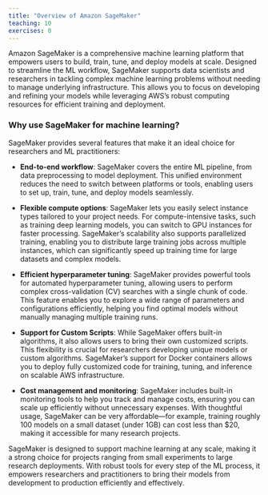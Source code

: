 ```yaml
---
title: "Overview of Amazon SageMaker"
teaching: 10
exercises: 0
---
```


Amazon SageMaker is a comprehensive machine learning platform that empowers users to build, train, tune, and deploy models at scale. Designed to streamline the ML workflow, SageMaker supports data scientists and researchers in tackling complex machine learning problems without needing to manage underlying infrastructure. This allows you to focus on developing and refining your models while leveraging AWS’s robust computing resources for efficient training and deployment.

### Why use SageMaker for machine learning?

SageMaker provides several features that make it an ideal choice for researchers and ML practitioners:

- **End-to-end workflow**: SageMaker covers the entire ML pipeline, from data preprocessing to model deployment. This unified environment reduces the need to switch between platforms or tools, enabling users to set up, train, tune, and deploy models seamlessly.

- **Flexible compute options**: SageMaker lets you easily select instance types tailored to your project needs. For compute-intensive tasks, such as training deep learning models, you can switch to GPU instances for faster processing. SageMaker’s scalability also supports parallelized training, enabling you to distribute large training jobs across multiple instances, which can significantly speed up training time for large datasets and complex models.

- **Efficient hyperparameter tuning**: SageMaker provides powerful tools for automated hyperparameter tuning, allowing users to perform complex cross-validation (CV) searches with a single chunk of code. This feature enables you to explore a wide range of parameters and configurations efficiently, helping you find optimal models without manually managing multiple training runs.

- **Support for Custom Scripts**: While SageMaker offers built-in algorithms, it also allows users to bring their own customized scripts. This flexibility is crucial for researchers developing unique models or custom algorithms. SageMaker’s support for Docker containers allows you to deploy fully customized code for training, tuning, and inference on scalable AWS infrastructure.

- **Cost management and monitoring**: SageMaker includes built-in monitoring tools to help you track and manage costs, ensuring you can scale up efficiently without unnecessary expenses. With thoughtful usage, SageMaker can be very affordable—for example, training roughly 100 models on a small dataset (under 1GB) can cost less than $20, making it accessible for many research projects.

SageMaker is designed to support machine learning at any scale, making it a strong choice for projects ranging from small experiments to large research deployments. With robust tools for every step of the ML process, it empowers researchers and practitioners to bring their models from development to production efficiently and effectively.
